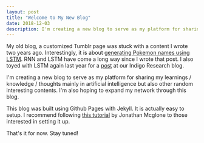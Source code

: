 ```yaml
---
layout: post
title: "Welcome to My New Blog"
date: 2018-12-03
description: I'm creating a new blog to serve as my platform for sharing my learnings / knowledge / thoughts mainly in artificial intelligence but also other random interesting contents.
---
```


My old blog, a customized Tumblr page was stuck with a content I wrote two years ago. Interestingly, it is about [generating Pokemon names using LSTM](https://jpbalbin.tumblr.com/post/147087216235/generating-pokemon-names-using-neural-network). RNN and LSTM have come a long way since I wrote that post. I also toyed with LSTM again last year for a [post](https://blog.indigoresearch.xyz/become-a-mocha-uson-commenter-using-lstm/) at our Indigo Research blog.

I'm creating a new blog to serve as my platform for sharing my learnings / knowledge / thoughts mainly in artificial intelligence but also other random interesting contents. I'm also hoping to expand my network through this blog.

This blog was built using Github Pages with Jekyll. It is actually easy to setup. I recommend following [this tutorial](http://jmcglone.com/guides/github-pages/) by Jonathan Mcglone to those interested in setting it up.

That's it for now. Stay tuned!
